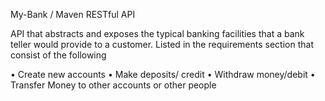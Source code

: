 
My-Bank / Maven RESTful API
<p>API that abstracts and exposes the typical banking facilities that a bank teller would provide to a customer. Listed in the requirements section that consist of the following<p>

•	Create new accounts
•	Make deposits/ credit
•	Withdraw money/debit
•	Transfer Money to other accounts or other people
